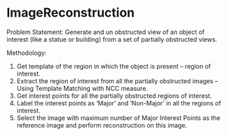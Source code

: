 # ImageReconstruction

Problem Statement:
Generate and un obstructed view of an object of interest (like a statue or building) from a set of partially obstructed views.

Methodology:
1. Get template of the region in which the object is present – region of interest.
2. Extract the region of interest from all the partially obstructed images – Using Template Matching with NCC measure. 
3. Get interest points for all the partially obstructed regions of interest.
4. Label the interest points as ‘Major’ and ‘Non-Major’ in all the regions of interest.
5. Select the image with maximum number of Major Interest Points as the reference image and perform reconstruction on this image.  
